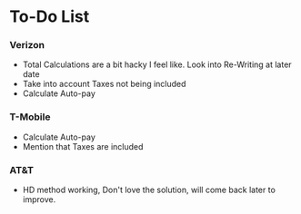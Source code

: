 # To-Do List

### Verizon 
* Total Calculations are a bit hacky I feel like. Look into Re-Writing at later date
* Take into account Taxes not being included
* Calculate Auto-pay

### T-Mobile
* Calculate Auto-pay
* Mention that Taxes are included

### AT&T
* HD method working, Don't love the solution, will come back later to improve.